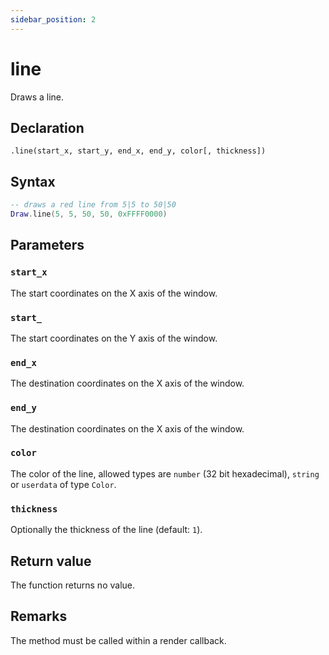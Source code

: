 ```yaml
---
sidebar_position: 2
---
```


# line

Draws a line.

## Declaration

`.line(start_x, start_y, end_x, end_y, color[, thickness])`

## Syntax

```lua
-- draws a red line from 5|5 to 50|50
Draw.line(5, 5, 50, 50, 0xFFFF0000)
```

## Parameters

### `start_x`

The start coordinates on the X axis of the window.

### `start_`

The start coordinates on the Y axis of the window.

### `end_x`

The destination coordinates on the X axis of the window.

### `end_y`

The destination coordinates on the X axis of the window.

### `color`

The color of the line, allowed types are `number` (32 bit hexadecimal), `string` or `userdata` of type `Color`.

### `thickness`

Optionally the thickness of the line (default: `1`).

## Return value

The function returns no value.

## Remarks

The method must be called within a render callback.
